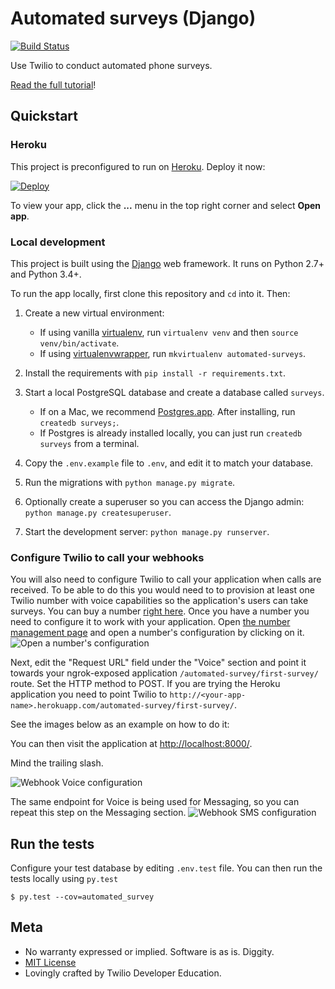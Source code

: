 # Automated surveys (Django)
[![Build Status](https://travis-ci.org/TwilioDevEd/automated-survey-django.svg?branch=master)](https://travis-ci.org/TwilioDevEd/automated-survey-django)

Use Twilio to conduct automated phone surveys.

[Read the full tutorial](https://www.twilio.com/docs/tutorials/walkthrough/automated-survey/python/django)!

## Quickstart

### Heroku

This project is preconfigured to run on [Heroku](https://www.heroku.com/). Deploy it now:

[![Deploy](https://www.herokucdn.com/deploy/button.svg)](https://heroku.com/deploy?template=https://github.com/TwilioDevEd/automated-survey-django)

To view your app, click the **...** menu in the top right corner and select **Open app**.

### Local development

This project is built using the [Django](https://www.djangoproject.com/) web framework. It runs on Python 2.7+ and Python 3.4+.

To run the app locally, first clone this repository and `cd` into it. Then:

1. Create a new virtual environment:

    - If using vanilla [virtualenv](https://virtualenv.pypa.io/en/latest/), run `virtualenv venv` and then `source venv/bin/activate`.
    - If using [virtualenvwrapper](https://virtualenvwrapper.readthedocs.org/en/latest/), run `mkvirtualenv automated-surveys`.

1. Install the requirements with `pip install -r requirements.txt`.

1. Start a local PostgreSQL database and create a database called `surveys`.

    - If on a Mac, we recommend
      [Postgres.app](http://postgresapp.com/). After installing, run `createdb surveys;`.
    - If Postgres is already installed locally, you can just run `createdb surveys` from a terminal.

1. Copy the `.env.example` file to `.env`, and edit it to match your database.

1. Run the migrations with `python manage.py migrate`.

1. Optionally create a superuser so you can access the Django admin: `python manage.py createsuperuser`.

1. Start the development server: `python manage.py runserver`.

### Configure Twilio to call your webhooks

You will also need to configure Twilio to call your application when
calls are received. To be able to do this you would need to
to provision at least one Twilio number with voice
capabilities so the application's users can take surveys. You can buy
a number
[right here](https://www.twilio.com/user/account/phone-numbers/search). Once
you have a number you need to configure it to work with your
application. Open
[the number management page](https://www.twilio.com/user/account/phone-numbers/incoming)
and open a number's configuration by clicking on it. ![Open a number's configuration](https://raw.github.com/TwilioDevEd/automated-survey-django/master/images/number-conf.png)

Next, edit the "Request URL" field under the "Voice" section and point
it towards your ngrok-exposed application `/automated-survey/first-survey/` route. Set
the HTTP method to POST. If you are trying the Heroku
application you need to point Twilio to
`http://<your-app-name>.herokuapp.com/automated-survey/first-survey/`.

See the images below as an example on how to do it:

You can then visit the application at [http://localhost:8000/](http://localhost:8000/).

Mind the trailing slash.

![Webhook Voice configuration](https://raw.github.com/TwilioDevEd/automated-survey-django/master/images/webhook-conf-voice.png)

The same endpoint for Voice is being used for Messaging, so you can repeat this step on the Messaging section.
![Webhook SMS configuration](https://raw.github.com/TwilioDevEd/automated-survey-django/master/images/webhook-conf-sms.png)

## Run the tests

Configure your test database by editing `.env.test` file. You can then run the tests locally using `py.test`

```
$ py.test --cov=automated_survey
```

## Meta

* No warranty expressed or implied. Software is as is. Diggity.
* [MIT License](http://www.opensource.org/licenses/mit-license.html)
* Lovingly crafted by Twilio Developer Education.
